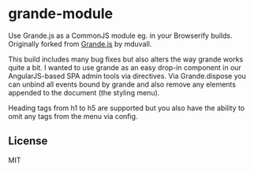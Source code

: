 grande-module
=============

Use Grande.js as a CommonJS module eg. in your Browserify builds. Originally forked from [Grande.js](https://github.com/mduvall/grande.js) by mduvall. 

This build includes many bug fixes but also alters the way grande works quite a bit. I wanted to use grande as an easy drop-in component in our AngularJS-based SPA admin tools via directives. Via Grande.dispose you can unbind all events bound by grande and also remove any elements appended to the document (the styling menu).

Heading tags from h1 to h5 are supported but you also have the ability to omit any tags from the menu via config.


License
-------
MIT